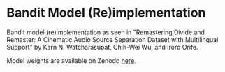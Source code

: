 # Bandit Model (Re)implementation

Bandit model (re)implementation as seen in "Remastering Divide and Remaster: A Cinematic Audio Source Separation Dataset with Multilingual Support" by Karn N. Watcharasupat, Chih-Wei Wu, and Iroro Orife.

Model weights are available on Zenodo [here](https://zenodo.org/records/12701995).
